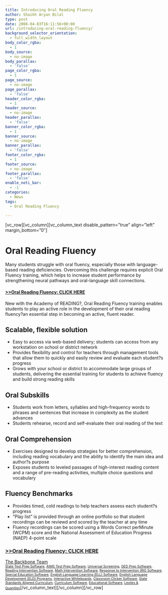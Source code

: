 ```yaml
---
title: Introducing Oral Reading Fluency
author: Shaikh Aryan Bilal
type: post
date: 2008-04-03T16:11:56+00:00
url: /introducing-oral-reading-fluency/
background_selector_orientation:
  - full_width_layout
body_color_rgba:
  - 1
body_source:
  - no-image
body_parallax:
  - 'false'
page_color_rgba:
  - 1
page_source:
  - no-image
page_parallax:
  - 'false'
header_color_rgba:
  - 1
header_source:
  - no-image
header_parallax:
  - 'false'
banner_color_rgba:
  - 1
banner_source:
  - no-image
banner_parallax:
  - 'false'
footer_color_rgba:
  - 1
footer_source:
  - no-image
footer_parallax:
  - 'false'
enable_noti_bar:
  - -1
categories:
  - News
tags:
  - Oral Reading Fluency

---
```

\[vc\_row\]\[vc\_column\][vc\_column\_text disable\_pattern=&#8221;true&#8221; align=&#8221;left&#8221; margin\_bottom=&#8221;0&#8243;]

# Oral Reading Fluency

Many students struggle with oral fluency, especially those with language-based reading deficiencies. Overcoming this challenge requires explicit Oral Fluency training, which helps to increase student performance by strengthening neural pathways and oral-language skill connections.

#### <a title="Oral Reading Fluency" href="http://www.autoskill.com/products/reading/oral_reading.php" target="_blank" rel="noopener">>>Oral Reading Fluency: CLICK HERE<br /> </a>

New with the Academy of READING?, Oral Reading Fluency training enables students to play an active role in the development of their oral reading fluency?an essential step in becoming an active, fluent reader.

## Scalable, flexible solution

<ul class="results2">
  <li>
    Easy to access via web-based delivery; students can access from any workstation on school or district network
  </li>
  <li>
    Provides flexibility and control for teachers through management tools that allow them to quickly and easily review and evaluate each student?s progress
  </li>
  <li>
    Grows with your school or district to accommodate large groups of students, delivering the essential training for students to achieve fluency and build strong reading skills
  </li>
</ul>

## Oral Subskills

<ul class="results2">
  <li>
    Students work from letters, syllables and high-frequency words to phrases and sentences that increase in complexity as the student advances
  </li>
  <li>
    Students rehearse, record and self-evaluate their oral reading of the text
  </li>
</ul>

## Oral Comprehension

<ul class="results2">
  <li>
    Exercises designed to develop strategies for better comprehension, including reading vocabulary and the ability to identify the main idea and author?s purpose
  </li>
  <li>
    Exposes students to leveled passages of high-interest reading content and a range of pre-reading activities, multiple choice questions and vocabulary
  </li>
</ul>

## Fluency Benchmarks

<ul class="results">
  <li>
    Provides timed, cold readings to help teachers assess each student?s progress
  </li>
  <li>
    &#8220;Play list&#8221; is provided through an online portfolio so that student recordings can be reviewd and scored by the teacher at any time
  </li>
  <li>
    Fluency recordings can be scored using a Words Correct perMinute (WCPM) score and the National Assessment of Education Progress (NAEP) 4-point scale
  </li>
</ul>

### <a title="Oral Reading Fluency" href="http://www.autoskill.com/products/reading/oral_reading.php" target="_blank" rel="noopener">>>Oral Reading Fluency: CLICK HERE</a>

[The Backbone Team][1]  
<span style="font-size: 8pt;"><a title="State Test Prep" href="#">State Test Prep Software</a>, <a title="AIMS Test Prep" href="http://www.backbonecommunications.com/default-category/aims-test-prep-software">AIMS Test Prep Software</a>, <a title="Universal Screening" href="http://www.backbonecommunications.com/default-category/universal-screening">Universal Screening</a>, <a title="GED Prep Software" href="&quot;#">GED Prep Software</a>, <a title="Reading Intervention Software" href="#">Reading Intervention Software</a>, <a title="Math Intervention Software" href="http://www.backbonecommunications.com/default-category/math-intervention-software">Math Intervention Software</a>, <a title="Response to Intervention (RTI) Software" href="http://www.backbonecommunications.com/reading-math-intervention/rti-response-to-intervention/">Response to Intervention (RtI) Software</a>, <a title="Special Education Software" href="http://www.backbonecommunications.com/default-category/special-education-software">Special Education Software</a>, <a title="English Language Learning (ELL) Software" href="http://www.backbonecommunications.com/default-category/english-language-learning-ell-software">English Language Learning (ELL) Software</a>, <a title="English Language Development (ELD) Programs" href="http://www.backbonecommunications.com/default-category/english-language-development-eld-programs/">English Language Development (ELD) Programs</a>, <a title="Interactive Whiteboard Alternative" href="http://www.backbonecommunications.com/default-category/interactive-whiteboards">Interactive Whiteboards</a>, <a title="Classroom Clicker Software" href="http://www.backbonecommunications.com/default-category/classroom-clicker-software">Classroom Clicker Software</a>, <a title="Standards Aligned Curriculum" href="http://www.backbonecommunications.com/default-category/state-standards-aligned-curriculum">State Standards Aligned Curriculum</a>, <a title="Curriculum Software" href="http://www.backbonecommunications.com/default-category/curriculum-software/">Curriculum Software</a>, <a title="Educational Software" href="http://www.backbonecommunications.com/default-category/educational-software/">Educational Software</a>, <a title="Lexiles & Quantiles" href="http://www.backbonecommunications.com/default-category/lexiles-quantiles/">Lexiles & Quantiles</a></span>\[/vc\_column\_text\]\[/vc\_column\][/vc\_row]

 [1]: http://www.backbonecommunications.com/about-us